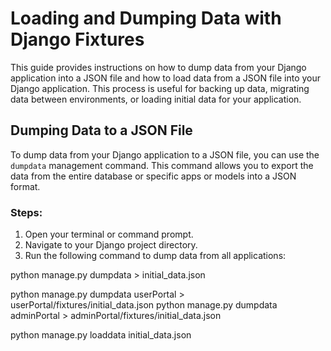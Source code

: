 # Loading and Dumping Data with Django Fixtures

This guide provides instructions on how to dump data from your Django application into a JSON file and how to load data from a JSON file into your Django application. This process is useful for backing up data, migrating data between environments, or loading initial data for your application.

## Dumping Data to a JSON File

To dump data from your Django application to a JSON file, you can use the `dumpdata` management command. This command allows you to export the data from the entire database or specific apps or models into a JSON format.

### Steps:

1. Open your terminal or command prompt.
2. Navigate to your Django project directory.
3. Run the following command to dump data from all applications:


python manage.py dumpdata > initial_data.json

python manage.py dumpdata userPortal > userPortal/fixtures/initial_data.json
python manage.py dumpdata adminPortal > adminPortal/fixtures/initial_data.json

python manage.py loaddata initial_data.json
